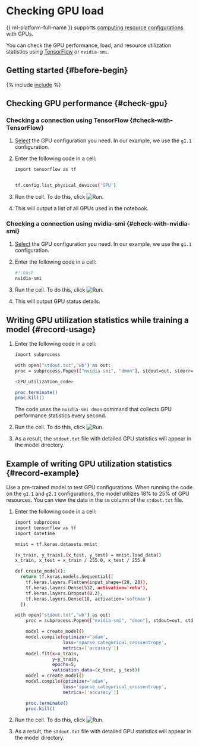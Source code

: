# Checking GPU load

{{ ml-platform-full-name }} supports [computing resource configurations](../../concepts/configurations.md) with GPUs.

You can check the GPU performance, load, and resource utilization statistics using [TensorFlow](https://www.tensorflow.org/) or `nvidia-smi`.

## Getting started {#before-begin}

{% include [include](../../../_includes/datasphere/ui-before-begin.md) %}

## Checking GPU performance {#check-gpu}

### Checking a connection using TensorFlow {#check-with-TensorFlow}

1. [Select](control-compute-resources.md) the GPU configuration you need. In our example, we use the `g1.1` configuration.
1. Enter the following code in a cell:

    ```bash
    import tensorflow as tf


    tf.config.list_physical_devices('GPU')
    ```

1. Run the cell. To do this, click ![Run](../../../_assets/datasphere/jupyterlab/run.svg).
1. This will output a list of all GPUs used in the notebook.

### Checking a connection using nvidia-smi {#check-with-nvidia-smi}

1. [Select](control-compute-resources.md) the GPU configuration you need. In our example, we use the `g1.1` configuration.
1. Enter the following code in a cell:

    ```bash
    #!:bash
    nvidia-smi
    ```

1. Run the cell. To do this, click ![Run](../../../_assets/datasphere/jupyterlab/run.svg).
1. This will output GPU status details.

## Writing GPU utilization statistics while training a model {#record-usage}

1. Enter the following code in a cell:

    ```bash
    import subprocess

    with open("stdout.txt","wb") as out:
    proc = subprocess.Popen(["nvidia-smi", "dmon"], stdout=out, stderr=subprocess.STDOUT)

    <GPU_utilization_code>

    proc.terminate()
    proc.kill()
    ```

    The code uses the `nvidia-smi dmon` command that collects GPU performance statistics every second.

1. Run the cell. To do this, click ![Run](../../../_assets/datasphere/jupyterlab/run.svg).
1. As a result, the `stdout.txt` file with detailed GPU statistics will appear in the model directory.

## Example of writing GPU utilization statistics {#record-example}

Use a pre-trained model to test GPU configurations. When running the code on the `g1.1` and `g2.1` configurations, the model utilizes 18% to 25% of GPU resources. You can view the data in the `sm` column of the `stdout.txt` file.

1. Enter the following code in a cell:

    ```bash
    import subprocess
    import tensorflow as tf
    import datetime

    mnist = tf.keras.datasets.mnist

    (x_train, y_train),(x_test, y_test) = mnist.load_data()
    x_train, x_test = x_train / 255.0, x_test / 255.0

    def create_model():
      return tf.keras.models.Sequential([
        tf.keras.layers.Flatten(input_shape=(28, 28)),
        tf.keras.layers.Dense(512, activation='relu'),
        tf.keras.layers.Dropout(0.2),
        tf.keras.layers.Dense(10, activation='softmax')
      ])

    with open("stdout.txt","wb") as out:
        proc = subprocess.Popen(["nvidia-smi", "dmon"], stdout=out, stderr=subprocess.STDOUT)

        model = create_model()
        model.compile(optimizer='adam',
                      loss='sparse_categorical_crossentropy',
                      metrics=['accuracy'])
        model.fit(x=x_train,
                  y=y_train,
                  epochs=5,
                  validation_data=(x_test, y_test))
        model = create_model()
        model.compile(optimizer='adam',
                      loss='sparse_categorical_crossentropy',
                      metrics=['accuracy'])

        proc.terminate()
        proc.kill()
    ```

1. Run the cell. To do this, click ![Run](../../../_assets/datasphere/jupyterlab/run.svg).
1. As a result, the `stdout.txt` file with detailed GPU statistics will appear in the model directory.

